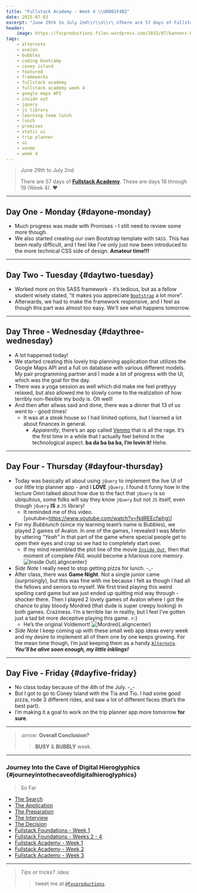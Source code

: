 ```yaml
---
title: "Fullstack Academy - Week 4 \\U0001F4B2"
date: 2015-07-03
excerpt: "June 29th to July 2nd\\r\\n\\r\ nThere are 57 days of Fullstack Academy. These are days 16 through 19 Week 4."
header:
    image: https://fvcproductions.files.wordpress.com/2015/07/banners-001.jpg
tags:
    - alternote
    - avalon
    - bubbles
    - coding bootcamp
    - coney island
    - featured
    - frameworks
    - fullstack academy
    - fullstack academy week 4
    - google maps API
    - inside out
    - jquery
    - js library
    - learning team lunch
    - lunch
    - promises
    - static ui
    - trip planner
    - ui
    - venmo
    - week 4
---
```


> June 29th to July 2nd
>
> There are 57 days of [**Fullstack
> Academy**](http://www.fullstackacademy.com "Fullstack Academy"). These
> are days 16 through 19 (Week 4). ❤️

------------------------------------------------------------------------

Day One - Monday {#dayone-monday}
----------------

-   Much progress was made with Promises - I still need to review some
    more though.
-   We also started creating our own Bootstrap template with `SASS`.
    This has been really difficult, and I feel like I’ve only just now
    been introduced to the more technical CSS side of design. **Amateur
    time!!!**

------------------------------------------------------------------------

Day Two - Tuesday {#daytwo-tuesday}
-----------------

-   Worked more on this SASS framework - it’s tedious, but as a fellow
    student wisely stated, “it makes you appreciate
    [`Bootstrap`](http://getbootstrap.com/) a lot more”.
-   Afterwards, we had to make the framework responsive, and I feel as
    though this part was almost too easy. We’ll see what happens
    tomorrow.

------------------------------------------------------------------------

Day Three - Wednesday {#daythree-wednesday}
---------------------

-   A lot happened today!
-   We started creating this lovely trip planning application that
    utilizes the Google Maps API and a full on database with various
    different models. My pair programming partner and I made a lot of
    progress with the UI, which was the goal for the day.
-   There was a yoga session as well which did make me feel prettyyy
    relaxed, but also allowed me to slowly come to the realization of
    how terribly non-flexible my body is. Oh well!
-   And then after allwas said and done, there was a dinner that 13 of
    us went to - good times!
    -   It was at a steak house so I had limited options, but I learned
        a lot about finances in general.
        -   *Apparently*, there’s an app called
            [Venmo](https://venmo.com/ "Venmo") that is all the rage.
            It’s the first time in a while that I actually feel behind
            in the technological aspect. **ba da ba ba ba, I’m lovin
            it!** Hehe.

------------------------------------------------------------------------

Day Four - Thursday {#dayfour-thursday}
-------------------

-   Today was basically all about using `jQuery` to implement the live
    UI of our little trip planner app - and I **LOVE** `jQuery`. I found
    it funny how in the lecture Omri talked about how due to the fact
    that `jQuery` is so ubiquitous, some folks will say they know
    `jQuery` but not `JS` itself, even though `jQuery` **IS** a `JS`
    library!
    -   It reminded me of this video.
        \[youtube=https://www.youtube.com/watch?v=NdREEcfaihg\]
-   For my *Bubblunch* (since my learning team’s name is Bubbles), we
    played 2 games of Avalon. In one of the games, I revealed I was
    Merlin by uttering *“Yeah”* in that part of the game where special
    people get to open their eyes and crap so we had to completely start
    over.
    -   If my mind resembled the plot line of the movie
        [`Inside Out`](http://www.rottentomatoes.com/m/inside_out_2015/ "Inside Out"),
        then that moment of complete *FAIL* would become a hilarious
        core memory. ![Inside
        Out](https://fvcproductions.files.wordpress.com/2015/07/32cea-inside2bout2bpixar2bpost2b2.png){.aligncenter}
-   *Side Note* I really need to stop getting pizza for lunch. -\_-
-   After class, there was **Game Night**. Not a single junior came
    (surprisingly), but this was fine with me because I felt as though I
    had all the fellows and seniors to myself. We first tried playing
    this weird spelling card game but we just ended up quitting mid way
    through - shocker there. Then I played 2 lovely games of Avalon
    where I got the chance to play bloody Mordred (that dude is super
    creepy looking) in both games. Craziness. I’m a terrible liar in
    reality, but I feel I’ve gotten just a tad bit more deceptive
    playing this game. &gt;:)
    -   He’s the original Voldemort!
        ![Mordred](http://i137.photobucket.com/albums/q231/ivycrowned/Avalon/mordred.jpg){.aligncenter}
-   *Side Note* I keep coming up with these small web app ideas every
    week and my desire to implement all of them one by one keeps
    growing. For the mean time though, I’m just keeping them as a handy
    [`Alternote`](http://alternoteapp.com/ "Alternote"). ***You’ll be
    alive soon enough, my little inklings!***

------------------------------------------------------------------------

Day Five - Friday {#dayfive-friday}
-----------------

-   No class today because of the 4th of the July. -\_-
-   But I got to go to Coney Island with the Tia and Tio. I had some
    good pizza, rode 3 different rides, and saw a lot of different faces
    (that’s the best part).
-   I’m making it a goal to work on the trip planner app more tomorrow
    **for sure**.

------------------------------------------------------------------------

> :arrow: **Overall Conclusion?**
>
> > **BUSY** & **BUBBLY** week.

------------------------------------------------------------------------

### Journey Into the Cave of Digital Hieroglyphics {#journeyintothecaveofdigitalhieroglyphics}

> So Far

-   [The
    Search](http://fvcproductions.com/2014/12/27/a-short-operation-tips-tricks-4-coding-bootcamps/ "The Search")
-   [The
    Application](http://fvcproductions.com/2014/12/23/week-20/ "The Application")
-   [The
    Preparation](http://fvcproductions.com/2015/01/05/prepare-for-coding-bootcamps/ "The Preparation")
-   [The
    Interview](http://fvcproductions.com/2014/12/28/interview-fullstack-academy/ "The Interview")
-   [The
    Decision](http://fvcproductions.com/2015/04/13/what-to-do-week-negative-8/ "The Decision")
-   [Fullstack Foundations - Week
    1](http://fvcproductions.com/2015/05/17/fullstack-foundations-week-1/ "Fullstack Foundations - Week 1")
-   [Fullstack Foundations - Weeks 2 -
    4](http://fvcproductions.com/2015/06/04/fullstack-foundations-goldman-sachs/ "Fullstack Foundations - Weeks 2 to 4")
-   [Fullstack Academy - Week
    1](http://fvcproductions.com/2015/06/13/first-week-at-fullstack-academy/ "Fullstack Academy - Week 1")
-   [Fullstack Academy - Week
    2](http://fvcproductions.com/2015/06/20/fullstack-academy-week-2/ "Fullstack Academy - Week 2")
-   [Fullstack Academy - Week
    3](http://fvcproductions.com/2015/06/26/fullstack-academy-week-3/ "Fulsltack Academy - Week 3")

------------------------------------------------------------------------

> *Tips or tricks?* :idea:
>
> > tweet me at
> > [`@fvcproductions`](http://twitter.com/fvcproductions "Twitter - FVCproductions").
